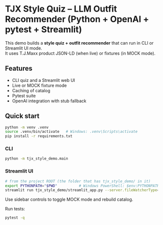 
# TJX Style Quiz – LLM Outfit Recommender (Python + OpenAI + pytest + Streamlit)

This demo builds a **style quiz + outfit recommender** that can run in CLI or Streamlit UI mode.  
It uses T.J.Maxx product JSON-LD (when live) or fixtures (in MOCK mode).

## Features
- CLI quiz and a Streamlit web UI
- Live or MOCK fixture mode
- Caching of catalog
- Pytest suite
- OpenAI integration with stub fallback

## Quick start
```bash
python -m venv .venv
source .venv/bin/activate   # Windows: .venv\Scripts\activate
pip install -r requirements.txt
```

### CLI
```bash
python -m tjx_style_demo.main
```

### Streamlit UI
```bash
# from the project ROOT (the folder that has tjx_style_demo/ in it)
export PYTHONPATH="$PWD"          # Windows PowerShell: $env:PYTHONPATH=(Get-Location)
streamlit run tjx_style_demo/streamlit_app.py --server.fileWatcherType=none

```

Use sidebar controls to toggle MOCK mode and rebuild catalog.

Run tests:
```bash
pytest -q
```
